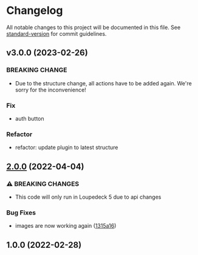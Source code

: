 # Changelog

All notable changes to this project will be documented in this file. See [standard-version](https://github.com/conventional-changelog/standard-version) for commit guidelines.

## v3.0.0 (2023-02-26)

### BREAKING CHANGE

- Due to the structure change, all actions have to be added again. We're sorry for
the inconvenience!

### Fix

- auth button

### Refactor

- refactor: update plugin to latest structure

## [2.0.0](https://github.com/XeroxDev/Loupedeck-plugin-NanoleafControl/compare/v1.0.0...v2.0.0) (2022-04-04)


### ⚠ BREAKING CHANGES

* This code will only run in Loupedeck 5 due to api changes

### Bug Fixes

* images are now working again ([1315a16](https://github.com/XeroxDev/Loupedeck-plugin-NanoleafControl/commit/1315a16fdfe5b99e20369a34974a6d57bfbb81c4))

## 1.0.0 (2022-02-28)
